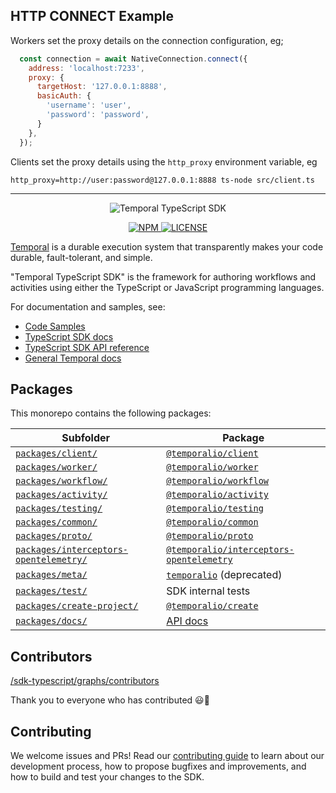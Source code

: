 ## HTTP CONNECT Example

Workers set the proxy details on the connection configuration, eg;

```js
  const connection = await NativeConnection.connect({
    address: 'localhost:7233',
    proxy: {
      targetHost: '127.0.0.1:8888',
      basicAuth: {
        'username': 'user',
        'password': 'password',
      }
    },
  });
```

Clients set the proxy details using the `http_proxy` environment variable, eg

```
http_proxy=http://user:password@127.0.0.1:8888 ts-node src/client.ts
```

---


<p align="center">
  <img src="https://assets.temporal.io/w/ts.png" alt="Temporal TypeScript SDK" />
</p>
<p align="center">
  <a href="https://www.npmjs.com/search?q=author%3Atemporal-sdk-team">
    <img src="https://img.shields.io/npm/v/temporalio.svg?style=for-the-badge" alt="NPM" />
  </a>
  <a href="https://github.com/temporalio/sdk-typescript/blob/main/LICENSE.md">
    <img src="https://img.shields.io/npm/l/temporalio?style=for-the-badge" alt="LICENSE" />
  </a>
</p>

[Temporal](https://temporal.io) is a durable execution system that transparently makes your code durable, fault-tolerant, and simple.

"Temporal TypeScript SDK" is the framework for authoring workflows and activities using either the TypeScript or JavaScript programming languages.

For documentation and samples, see:

- [Code Samples](https://github.com/temporalio/samples-typescript)
- [TypeScript SDK docs](https://docs.temporal.io/typescript/introduction)
- [TypeScript SDK API reference](https://typescript.temporal.io/)
- [General Temporal docs](https://docs.temporal.io)

## Packages

This monorepo contains the following packages:

| Subfolder                                                                          | Package                                                                                                              |
|------------------------------------------------------------------------------------|----------------------------------------------------------------------------------------------------------------------|
| [`packages/client/`](packages/client/)                                             | [`@temporalio/client`](https://www.npmjs.com/package/@temporalio/client)                                             |
| [`packages/worker/`](packages/worker/)                                             | [`@temporalio/worker`](https://www.npmjs.com/package/@temporalio/worker)                                             |
| [`packages/workflow/`](packages/workflow/)                                         | [`@temporalio/workflow`](https://www.npmjs.com/package/@temporalio/workflow)                                         |
| [`packages/activity/`](packages/activity/)                                         | [`@temporalio/activity`](https://www.npmjs.com/package/@temporalio/activity)                                         |
| [`packages/testing/`](packages/testing/)                                           | [`@temporalio/testing`](https://www.npmjs.com/package/@temporalio/testing)                                           |
| [`packages/common/`](packages/common/)                                             | [`@temporalio/common`](https://www.npmjs.com/package/@temporalio/common)                                             |
| [`packages/proto/`](packages/proto/)                                               | [`@temporalio/proto`](https://www.npmjs.com/package/@temporalio/proto)                                               |
| [`packages/interceptors-opentelemetry/`](packages/interceptors-opentelemetry/)     | [`@temporalio/interceptors-opentelemetry`](https://www.npmjs.com/package/@temporalio/interceptors-opentelemetry)     |
| [`packages/meta/`](packages/meta/)                                                 | [`temporalio`](https://www.npmjs.com/package/@temporalio/meta) (deprecated)                                          |
| [`packages/test/`](packages/test/)                                                 | SDK internal tests                                                                                                   |
| [`packages/create-project/`](packages/create-project/)                             | [`@temporalio/create`](https://www.npmjs.com/package/@temporalio/create-project)                                     |
| [`packages/docs/`](packages/docs/)                                                 | [API docs](https://typescript.temporal.io/)                                                                          |

## Contributors

[/sdk-typescript/graphs/contributors](https://github.com/temporalio/sdk-typescript/graphs/contributors)

Thank you to everyone who has contributed 😃🙌

## Contributing

We welcome issues and PRs! Read our [contributing guide](CONTRIBUTING.md) to learn about our development process, how to propose bugfixes and improvements, and how to build and test your changes to the SDK.
